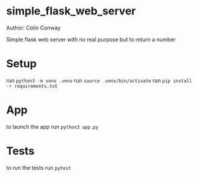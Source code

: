 # simple_flask_web_server

Author: Colin Conway

Simple flask web server with no real purpose but to return a number

# Setup

run `python3 -m venv .venv`
run `source .venv/bin/activate`
run `pip install -r requirements.txt`

# App

to launch the app run `python3 app.py`

# Tests

to run the tests run `pytest`


